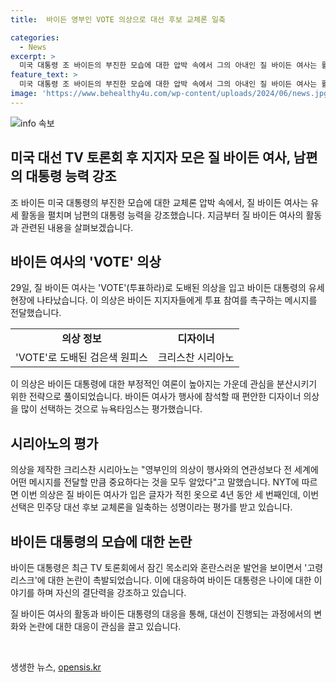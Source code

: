 ```yaml
---
title:  바이든 영부인 VOTE 의상으로 대선 후보 교체론 일축

categories:
  - News
excerpt: >
  미국 대통령 조 바이든의 부진한 모습에 대한 압박 속에서 그의 아내인 질 바이든 여사는 활발한 지원 활동으로 주목을 받았다. 유세 현장에서 VOTE로 도배된 의상을 입고 발언한 바이든 여사는 대통령을 지지하며 노스캐롤라이나주에서 활약했다. 특히 이번 활동은 바이든 대통령에 대한 부정적 여론을 분산시키기 위한 노력으로 해석되며, 그녀의 패션 선택은 대선 후보 교체론을 일축하는 의미를 지니고 있다. 바이든 대통령의 부진한 토론회 모습에 대한 관심을 끌기 위해 행해진 이번 활동은 미국 내외에서 주목받고 있다.
feature_text: >
  미국 대통령 조 바이든의 부진한 모습에 대한 압박 속에서 그의 아내인 질 바이든 여사는 활발한 지원 활동으로 주목을 받았다. 유세 현장에서 VOTE로 도배된 의상을 입고 발언한 바이든 여사는 대통령을 지지하며 노스캐롤라이나주에서 활약했다. 특히 이번 활동은 바이든 대통령에 대한 부정적 여론을 분산시키기 위한 노력으로 해석되며, 그녀의 패션 선택은 대선 후보 교체론을 일축하는 의미를 지니고 있다. 바이든 대통령의 부진한 토론회 모습에 대한 관심을 끌기 위해 행해진 이번 활동은 미국 내외에서 주목받고 있다.
image: 'https://www.behealthy4u.com/wp-content/uploads/2024/06/news.jpg'
---
```


<p><img src="https://www.behealthy4u.com/wp-content/uploads/2024/06/news.jpg" alt="info 속보" /></p>

<h2 data-ke-size="size26">미국 대선 TV 토론회 후 지지자 모은 질 바이든 여사, 남편의 대통령 능력 강조</h2>

<p data-ke-size="size16">조 바이든 미국 대통령의 부진한 모습에 대한 교체론 압박 속에서, 질 바이든 여사는 유세 활동을 펼치며 남편의 대통령 능력을 강조했습니다. 지금부터 질 바이든 여사의 활동과 관련된 내용을 살펴보겠습니다.</p>

<h2 data-ke-size="size26">바이든 여사의 'VOTE' 의상</h2>

<p data-ke-size="size16">29일, 질 바이든 여사는 'VOTE'(투표하라)로 도배된 의상을 입고 바이든 대통령의 유세 현장에 나타났습니다. 이 의상은 바이든 지지자들에게 투표 참여를 촉구하는 메시지를 전달했습니다.</p>

<table>
  <tr>
    <td style="text-align: center; height: 17px;"><b>의상 정보</b></td>
    <td style="text-align: center;"><b>디자이너</b></td>
  </tr>
  <tr>
    <td style="text-align: center; height: 17px;">'VOTE'로 도배된 검은색 원피스</td>
    <td style="text-align: center;">크리스찬 시리아노</td>
  </tr>
</table>

<p data-ke-size="size16">이 의상은 바이든 대통령에 대한 부정적인 여론이 높아지는 가운데 관심을 분산시키기 위한 전략으로 풀이되었습니다. 바이든 여사가 행사에 참석할 때 편안한 디자이너 의상을 많이 선택하는 것으로 뉴욕타임스는 평가했습니다.</p>

<h2 data-ke-size="size26">시리아노의 평가</h2>

<p data-ke-size="size16">의상을 제작한 크리스찬 시리아노는 "영부인의 의상이 행사와의 연관성보다 전 세계에 어떤 메시지를 전달할 만큼 중요하다는 것을 모두 알았다"고 말했습니다. NYT에 따르면 이번 의상은 질 바이든 여사가 입은 글자가 적힌 옷으로 4년 동안 세 번째인데, 이번 선택은 민주당 대선 후보 교체론을 일축하는 성명이라는 평가를 받고 있습니다.</p>

<h2 data-ke-size="size26">바이든 대통령의 모습에 대한 논란</h2>

<p data-ke-size="size16">바이든 대통령은 최근 TV 토론회에서 잠긴 목소리와 혼란스러운 발언을 보이면서 '고령 리스크'에 대한 논란이 촉발되었습니다. 이에 대응하여 바이든 대통령은 나이에 대한 이야기를 하며 자신의 결단력을 강조하고 있습니다.</p>

<p data-ke-size="size16">질 바이든 여사의 활동과 바이든 대통령의 대응을 통해, 대선이 진행되는 과정에서의 변화와 논란에 대한 대응이 관심을 끌고 있습니다.</p>

<p data-ke-size="size16">&nbsp;</p>
생생한 뉴스, <a href="https://opensis.kr" rel="dofollow">opensis.kr</a>


